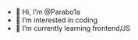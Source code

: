 - 👋 Hi, I’m @Parabo1a
- 👀 I’m interested in coding
- 🌱 I’m currently learning frontend/JS


<!---
Parabo1a/Parabo1a is a ✨ special ✨ repository because its `README.md` (this file) appears on your GitHub profile.
You can click the Preview link to take a look at your changes.
--->
